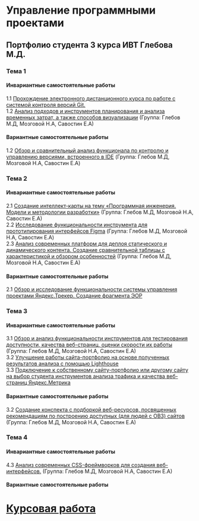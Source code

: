# Управление программными проектами
## Портфолио студента 3 курса ИВТ Глебова М.Д.

### Тема 1
#### Инвариантные самостоятельные работы
1.1 [Прохождение электронного дистанционного курса по работе с системой контроля версий Git.](https://github.com/yaazzik/YPP/blob/main/%D0%98%D0%A1%D0%A0%201%20%D0%A3%D0%9F%D0%9F(%D0%9A%D0%BE%D0%BD%D1%82%D1%80%D0%BE%D0%BB%D1%8C%20%D0%B2%D0%B5%D1%80%D1%81%D0%B8%D0%B9%20Git)%20%D0%93%D0%BB%D0%B5%D0%B1%D0%BE%D0%B2%20%D0%9C%D0%94.pdf)
<br>
1.2 [Анализ подходов и инструментов планирования и анализа временных затрат, а также способов визуализации](https://github.com/yaazzik/YPP/blob/main/%D0%98%D0%A1%D0%A0%201.2.pdf) (Группа: Глебов М.Д, Мозговой Н.А, Савостин Е.А)

#### Вариантные самостоятельные работы
1.2 [Обзор и сравнительный анализ функционала по контролю и управлению версиями, встроенного в IDE](https://github.com/yaazzik/YPP/blob/main/%D0%92%D0%A1%D0%A0%201.2.pdf) (Группа: Глебов М.Д, Мозговой Н.А, Савостин Е.А)

### Тема 2
#### Инвариантные самостоятельные работы
2.1 [	Создание интеллект-карты на тему «Программная инженерия. Модели и методологии разработки»](https://www.mindmeister.com/ru/2147346906?t=AQdL2r26hj) (Группа: Глебов М.Д, Мозговой Н.А, Савостин Е.А)
<br>
2.2 [Исследование функциональности инструмента для прототипирования интерфейсов Figma](https://github.com/yaazzik/YPP/blob/main/%D0%98%D0%A1%D0%A0%202.2%20%D0%93%D0%BB%D0%B5%D0%B1%D0%BE%D0%B2%20%D0%A1%D0%B0%D0%B2%D0%BE%D1%81%D1%82%D0%B8%D0%BD%20%D0%9C%D0%BE%D0%B7%D0%B3%D0%BE%D0%B2%D0%BE%D0%B9%20%D0%A3%D0%9F%D0%9F%20.pdf) (Группа: Глебов М.Д, Мозговой Н.А, Савостин Е.А)
<br>
2.3 [Анализ современных платформ для деплоя статического и динамического контента. Создание сравнительной таблицы с характеристикой и обзором особенностей](https://github.com/yaazzik/YPP/blob/main/%D0%98%D0%A1%D0%A0%202.3.pdf) (Группа: Глебов М.Д, Мозговой Н.А, Савостин Е.А)
#### Вариантные самостоятельные работы
2.1 [Обзор и исследование функциональности системы управления проектами Яндекс.Трекер. Создание фрагмента ЭОР](https://github.com/yaazzik/YPP/blob/main/%D0%92%D0%A1%D0%A0%202.1%20%D0%93%D0%BB%D0%B5%D0%B1%D0%BE%D0%B2%20%D0%9C.%D0%94%20%D0%A3%D0%9F%D0%9F.xml)
### Тема 3
#### Инвариантные самостоятельные работы
3.1 [Обзор и анализ функциональности инструментов для тестирования доступности, качества веб-страниц, оценки скорости их работы](https://github.com/yaazzik/YPP/blob/main/%D0%98%D0%A1%D0%A0%203.1.pdf) (Группа: Глебов М.Д, Мозговой Н.А, Савостин Е.А)
<br>
3.2 [Улучшение работы сайта-портфолио на основе полученных результатов анализа с помощью Lighthouse](https://github.com/yaazzik/YPP/blob/main/%D0%98%D0%A1%D0%A0%203.2.pdf)
<br>
3.3 [Подключение к собственному сайту-портфолио или другому сайту на выбор студента инструментов анализа трафика и качества веб-страниц Яндекс.Метрика](https://github.com/yaazzik/YPP/blob/main/%D0%98%D0%A1%D0%A0%203.3%20%D0%93%D0%BB%D0%B5%D0%B1%D0%BE%D0%B2%20%D0%9C.%D0%94.%20%D0%A3%D0%9F%D0%9F.pdf)
#### Вариантные самостоятельные работы
3.2 [Создание конспекта с подборкой веб-ресурсов, посвященных рекомендациям по построению доступных (для людей с ОВЗ) сайтов
](https://github.com/yaazzik/YPP/blob/main/%D0%92%D0%A1%D0%A0%203.2.pdf) (Группа: Глебов М.Д, Мозговой Н.А, Савостин Е.А)
### Тема 4
#### Инвариантные самостоятельные работы
4.3 [Анализ современных CSS-фреймворков для создания веб-интерфейсов.](https://github.com/yaazzik/YPP/blob/main/%D0%98%D0%A1%D0%A0%204.3.pdf) (Группа: Глебов М.Д, Мозговой Н.А, Савостин Е.А)
#### Вариантные самостоятельные работы

# [Курсовая работа](https://github.com/yaazzik/YPP/blob/main/%D0%9A%D1%83%D1%80%D1%81%D0%BE%D0%B2%D0%B0%D1%8F%20%D1%80%D0%B0%D0%B1%D0%BE%D1%82%D0%B0%203%20%D0%BA%D1%83%D1%80%D1%81%20%D0%A3%D0%9F%D0%9F%20%D0%93%D0%BB%D0%B5%D0%B1%D0%BE%D0%B2%20%D0%9C.%D0%94..pdf)
